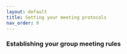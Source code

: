 ```yaml
---
layout: default
title: Setting your meeting protocols
nav_order: 9
---
```

### Establishing your group meeting rules
